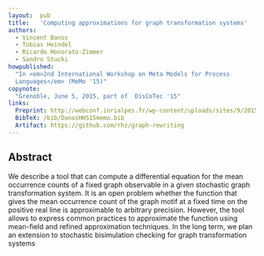 ```yaml
---
layout:  pub
title:   'Computing approximations for graph transformation systems'
authors:
  - Vincent Danos
  - Tobias Heindel
  - Ricardo Honorato-Zimmer
  - Sandro Stucki
howpublished:
  "In <em>2nd International Workshop on Meta Models for Process
  Languages</em> (MeMo '15)"
copynote:
  "Grenoble, June 5, 2015, part of  DisCoTec '15"
links:
  Preprint: http://webconf.inrialpes.fr/wp-content/uploads/sites/9/2015/06/memo2015-preproc.pdf#page=37
  BibTeX: /bib/DanosHHS15memo.bib
  Artifact: https://github.com/rhz/graph-rewriting
---
```


## Abstract

We describe a tool that can compute a differential equation for the
mean occurrence counts of a fixed graph observable in a given
stochastic graph transformation system.  It is an open problem whether
the function that gives the mean occurrence count of the graph motif
at a fixed time on the positive real line is approximable to arbitrary
precision.  However, the tool allows to express common practices to
approximate the function using mean-field and refined approximation
techniques.  In the long term, we plan an extension to stochastic
bisimulation checking for graph transformation systems
